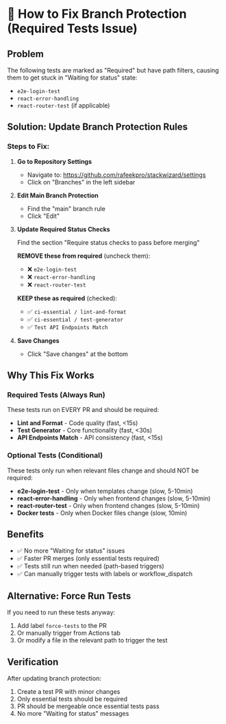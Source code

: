 # 🔧 How to Fix Branch Protection (Required Tests Issue)

## Problem
The following tests are marked as "Required" but have path filters, causing them to get stuck in "Waiting for status" state:
- `e2e-login-test`
- `react-error-handling`
- `react-router-test` (if applicable)

## Solution: Update Branch Protection Rules

### Steps to Fix:

1. **Go to Repository Settings**
   - Navigate to: https://github.com/rafeekpro/stackwizard/settings
   - Click on "Branches" in the left sidebar

2. **Edit Main Branch Protection**
   - Find the "main" branch rule
   - Click "Edit"

3. **Update Required Status Checks**
   
   Find the section "Require status checks to pass before merging"
   
   **REMOVE these from required** (uncheck them):
   - ❌ `e2e-login-test`
   - ❌ `react-error-handling` 
   - ❌ `react-router-test`
   
   **KEEP these as required** (checked):
   - ✅ `ci-essential / lint-and-format`
   - ✅ `ci-essential / test-generator`
   - ✅ `Test API Endpoints Match`

4. **Save Changes**
   - Click "Save changes" at the bottom

## Why This Fix Works

### Required Tests (Always Run)
These tests run on EVERY PR and should be required:
- **Lint and Format** - Code quality (fast, <15s)
- **Test Generator** - Core functionality (fast, <30s)
- **API Endpoints Match** - API consistency (fast, <15s)

### Optional Tests (Conditional)
These tests only run when relevant files change and should NOT be required:
- **e2e-login-test** - Only when templates change (slow, 5-10min)
- **react-error-handling** - Only when frontend changes (slow, 5-10min)
- **react-router-test** - Only when frontend changes (slow, 5-10min)
- **Docker tests** - Only when Docker files change (slow, 10min)

## Benefits

- ✅ No more "Waiting for status" issues
- ✅ Faster PR merges (only essential tests required)
- ✅ Tests still run when needed (path-based triggers)
- ✅ Can manually trigger tests with labels or workflow_dispatch

## Alternative: Force Run Tests

If you need to run these tests anyway:
1. Add label `force-tests` to the PR
2. Or manually trigger from Actions tab
3. Or modify a file in the relevant path to trigger the test

## Verification

After updating branch protection:
1. Create a test PR with minor changes
2. Only essential tests should be required
3. PR should be mergeable once essential tests pass
4. No more "Waiting for status" messages